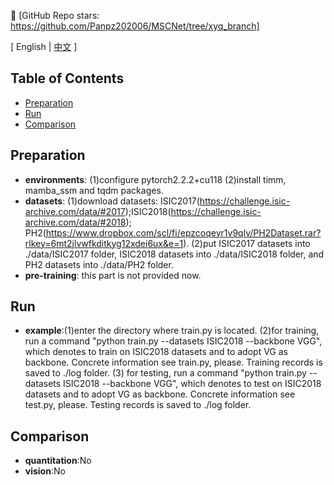 👋 [GitHub Repo stars: https://github.com/Panpz202006/MSCNet/tree/xyq_branch]

\[ English | [中文](README_zh.md) \]

## Table of Contents

- [Preparation](#Preparation)
- [Run](#Run)
- [Comparison](#Comparison)


## Preparation

- **environments**: (1)configure pytorch2.2.2+cu118 (2)install timm, mamba_ssm and tqdm packages.
- **datasets**: (1)download datasets: ISIC2017(https://challenge.isic-archive.com/data/#2017);ISIC2018(https://challenge.isic-archive.com/data/#2018); PH2(https://www.dropbox.com/scl/fi/epzcoqeyr1v9qlv/PH2Dataset.rar?rlkey=6mt2jlvwfkditkyg12xdei6ux&e=1). (2)put ISIC2017 datasets into ./data/ISIC2017 folder, ISIC2018 datasets into ./data/ISIC2018 folder, and PH2 datasets into ./data/PH2 folder.
- **pre-training**: this part is not provided now.

## Run

- **example**:(1)enter the directory where train.py is located. (2)for training, run a command "python train.py --datasets ISIC2018 --backbone VGG", which denotes to train on ISIC2018 datasets and to adopt VG as backbone. Concrete information see train.py, please. Training records is saved to ./log folder. (3) for testing, run a command "python train.py --datasets ISIC2018 --backbone VGG", which denotes to test on ISIC2018 datasets and to adopt VG as backbone. Concrete information see test.py, please. Testing records is saved to ./log folder.

## Comparison
- **quantitation**:No
- **vision**:No
